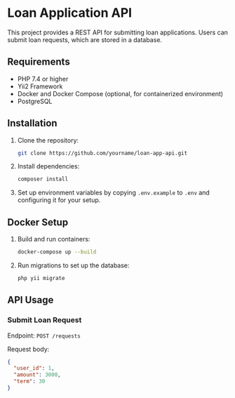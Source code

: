 # Loan Application API

This project provides a REST API for submitting loan applications. Users can submit loan requests, which are stored in a database.

## Requirements
- PHP 7.4 or higher
- Yii2 Framework
- Docker and Docker Compose (optional, for containerized environment)
- PostgreSQL

## Installation

1. Clone the repository:
    ```bash
    git clone https://github.com/yourname/loan-app-api.git
    ```

2. Install dependencies:
    ```bash
    composer install
    ```

3. Set up environment variables by copying `.env.example` to `.env` and configuring it for your setup.

## Docker Setup

1. Build and run containers:
    ```bash
    docker-compose up --build
    ```

2. Run migrations to set up the database:
    ```bash
    php yii migrate
    ```
   
## API Usage

### Submit Loan Request
Endpoint: `POST /requests`

Request body:
```json
{
  "user_id": 1,
  "amount": 3000,
  "term": 30
}
